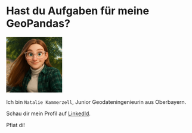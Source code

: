 # Hast du Aufgaben für meine GeoPandas?

<img src="geotrixi.png" alt="avatar" width="150"/>

Ich bin `Natalie Kammerzell`, Junior Geodateningenieurin aus Oberbayern.

Schau dir mein Profil auf [LinkedId](www.linkedin.com/in/geotrixi).

Pfiat di!
